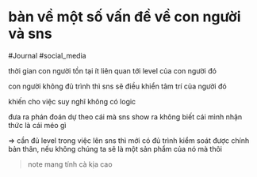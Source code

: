# bàn về một số vấn đề về con người và sns

#Journal #social_media

thời gian con người tồn tại ít liên quan tới level của con người đó

con người không đủ trình thì sns sẽ điều khiển tâm trí của người đó

khiến cho việc suy nghĩ không có logic

đưa ra phán đoán dự theo cái mà sns show ra không biết cái mình nhận thức là cái méo gì

⇒ cần đủ level trong việc lên sns thì mới có đủ trình kiểm soát được chính bản thân, nếu không chúng ta sẽ là một sản phẩm của nó mà thôi

> note mang tính cà kịa cao
